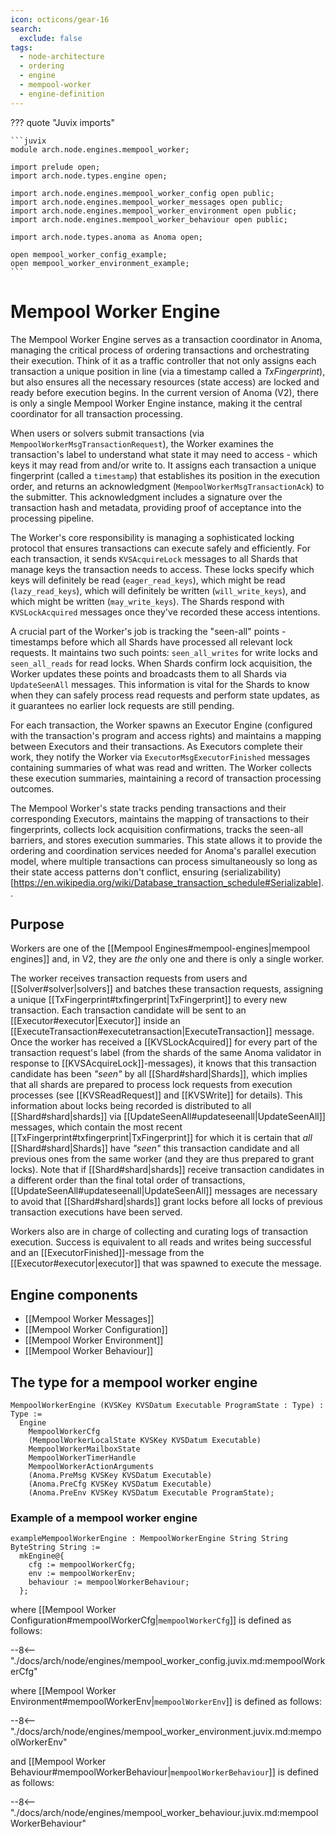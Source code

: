 ```yaml
---
icon: octicons/gear-16
search:
  exclude: false
tags:
  - node-architecture
  - ordering
  - engine
  - mempool-worker
  - engine-definition
---
```


??? quote "Juvix imports"

    ```juvix
    module arch.node.engines.mempool_worker;

    import prelude open;
    import arch.node.types.engine open;

    import arch.node.engines.mempool_worker_config open public;
    import arch.node.engines.mempool_worker_messages open public;
    import arch.node.engines.mempool_worker_environment open public;
    import arch.node.engines.mempool_worker_behaviour open public;

    import arch.node.types.anoma as Anoma open;

    open mempool_worker_config_example;
    open mempool_worker_environment_example;
    ```

# Mempool Worker Engine

The Mempool Worker Engine serves as a transaction coordinator in Anoma, managing
the critical process of ordering transactions and orchestrating their execution.
Think of it as a traffic controller that not only assigns each transaction a unique
position in line (via a timestamp called a *TxFingerprint*), but also ensures all the
necessary resources (state access) are locked and ready before execution begins. In
the current version of Anoma (V2), there is only a single Mempool Worker Engine
instance, making it the central coordinator for all transaction processing.

When users or solvers submit transactions (via `MempoolWorkerMsgTransactionRequest`),
the Worker examines the transaction's label to understand what state it may need to
access - which keys it may read from and/or write to. It assigns each transaction a
unique fingerprint (called a `timestamp`) that establishes its position in the
execution order, and returns an acknowledgment (`MempoolWorkerMsgTransactionAck`)
to the submitter. This acknowledgment includes a signature over the transaction
hash and metadata, providing proof of acceptance into the processing pipeline.

The Worker's core responsibility is managing a sophisticated locking protocol that
ensures transactions can execute safely and efficiently. For each transaction, it
sends `KVSAcquireLock` messages to all Shards that manage keys the transaction
needs to access. These locks specify which keys will definitely be read
(`eager_read_keys`), which might be read (`lazy_read_keys`), which will definitely
be written (`will_write_keys`), and which might be written (`may_write_keys`).
The Shards respond with `KVSLockAcquired` messages once they've recorded these
access intentions.

A crucial part of the Worker's job is tracking the "seen-all" points - timestamps
before which all Shards have processed all relevant lock requests. It maintains two
such points: `seen_all_writes` for write locks and `seen_all_reads` for read locks.
When Shards confirm lock acquisition, the Worker updates these points and
broadcasts them to all Shards via `UpdateSeenAll` messages. This information is
vital for the Shards to know when they can safely process read requests and perform
state updates, as it guarantees no earlier lock requests are still pending.

For each transaction, the Worker spawns an Executor Engine (configured with the
transaction's program and access rights) and maintains a mapping between Executors
and their transactions. As Executors complete their work, they notify the Worker
via `ExecutorMsgExecutorFinished` messages containing summaries of what was read
and written. The Worker collects these execution summaries, maintaining a record
of transaction processing outcomes.

The Mempool Worker's state tracks pending transactions and their corresponding
Executors, maintains the mapping of transactions to their fingerprints,
collects lock acquisition confirmations, tracks the seen-all barriers, and stores
execution summaries. This state allows it to provide the ordering and
coordination services needed for Anoma's parallel execution model, where multiple
transactions can process simultaneously so long as their state access patterns
don't conflict, ensuring (serializability)[https://en.wikipedia.org/wiki/Database_transaction_schedule#Serializable]..

## Purpose

Workers are one of the [[Mempool Engines#mempool-engines|mempool engines]]
and, in V2, they are _the_ only one and there is only a single worker.

The worker receives transaction requests from users and
[[Solver#solver|solvers]] and batches these transaction requests, assigning a
unique [[TxFingerprint#txfingerprint|TxFingerprint]] to every new transaction.
Each transaction candidate will be sent to an [[Executor#executor|Executor]]
inside an [[ExecuteTransaction#executetransaction|ExecuteTransaction]] message.
Once the worker has received a [[KVSLockAcquired]] for every part of the
transaction request's label (from the shards of the same Anoma validator in
response to [[KVSAcquireLock]]-messages), it knows that this transaction
candidate has been _"seen"_ by all [[Shard#shard|Shards]], which implies that
all shards are prepared to process lock requests from execution processes (see
[[KVSReadRequest]] and [[KVSWrite]] for details). This information about locks
being recorded is distributed to all [[Shard#shard|shards]] via
[[UpdateSeenAll#updateseenall|UpdateSeenAll]] messages, which contain the most
recent [[TxFingerprint#txfingerprint|TxFingerprint]] for which it is certain
that _all_ [[Shard#shard|Shards]] have _"seen"_ this transaction candidate and
all previous ones from the same worker (and they are thus prepared to grant
locks). Note that if [[Shard#shard|shards]] receive transaction candidates in a
different order than the final total order of transactions,
[[UpdateSeenAll#updateseenall|UpdateSeenAll]] messages are necessary to avoid
that [[Shard#shard|shards]] grant locks before all locks of previous transaction
executions have been served.

Workers also are in charge of collecting and curating logs of transaction
execution. Success is equivalent to all reads and writes being successful and an
[[ExecutorFinished]]-message from the [[Executor#executor|executor]] that was
spawned to execute the message.

## Engine components

- [[Mempool Worker Messages]]
- [[Mempool Worker Configuration]]
- [[Mempool Worker Environment]]
- [[Mempool Worker Behaviour]]

## The type for a mempool worker engine

<!-- --8<-- [start:MempoolWorkerEngine] -->
```juvix
MempoolWorkerEngine (KVSKey KVSDatum Executable ProgramState : Type) : Type :=
  Engine
    MempoolWorkerCfg
    (MempoolWorkerLocalState KVSKey KVSDatum Executable)
    MempoolWorkerMailboxState
    MempoolWorkerTimerHandle
    MempoolWorkerActionArguments
    (Anoma.PreMsg KVSKey KVSDatum Executable)
    (Anoma.PreCfg KVSKey KVSDatum Executable)
    (Anoma.PreEnv KVSKey KVSDatum Executable ProgramState);
```
<!-- --8<-- [end:MempoolWorkerEngine] -->

### Example of a mempool worker engine

<!-- --8<-- [start:exampleMempoolWorkerEngine] -->
```juvix
exampleMempoolWorkerEngine : MempoolWorkerEngine String String ByteString String :=
  mkEngine@{
    cfg := mempoolWorkerCfg;
    env := mempoolWorkerEnv;
    behaviour := mempoolWorkerBehaviour;
  };
```
<!-- --8<-- [start:exampleMempoolWorkerEngine] -->

where [[Mempool Worker Configuration#mempoolWorkerCfg|`mempoolWorkerCfg`]] is defined as follows:

--8<-- "./docs/arch/node/engines/mempool_worker_config.juvix.md:mempoolWorkerCfg"

where [[Mempool Worker Environment#mempoolWorkerEnv|`mempoolWorkerEnv`]] is defined as follows:

--8<-- "./docs/arch/node/engines/mempool_worker_environment.juvix.md:mempoolWorkerEnv"

and [[Mempool Worker Behaviour#mempoolWorkerBehaviour|`mempoolWorkerBehaviour`]] is defined as follows:

--8<-- "./docs/arch/node/engines/mempool_worker_behaviour.juvix.md:mempoolWorkerBehaviour"

